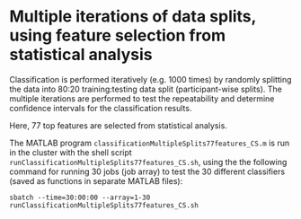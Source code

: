 # Multiple iterations of data splits, using feature selection from statistical analysis

Classification is performed iteratively (e.g. 1000 times) by randomly splitting the data into 80:20 training:testing data split (participant-wise splits). The multiple iterations are performed to test the repeatability and determine confidence intervals for the classification results. 

Here, 77 top features are selected from statistical analysis. 

The MATLAB program `classificationMultipleSplits77features_CS.m` is run in the cluster with the shell script `runClassificationMultipleSplits77features_CS.sh`, using the the following command for running 30 jobs (job array) to test the 30 different classifiers (saved as functions in separate MATLAB files): 
```
sbatch --time=30:00:00 --array=1-30 runClassificationMultipleSplits77features_CS.sh
```

